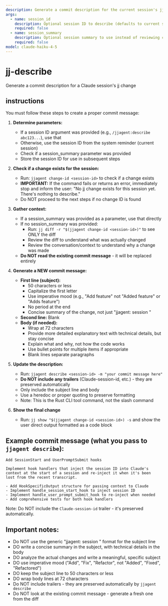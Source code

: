 ```yaml
---
description: Generate a commit description for the current session's jj change
args:
  - name: session_id
    description: Optional session ID to describe (defaults to current session)
    required: false
  - name: session_summary
    description: Optional session summary to use instead of reviewing context
    required: false
model: claude-haiku-4-5
---
```


# jj-describe

Generate a commit description for a Claude session's jj change

## instructions

You must follow these steps to create a proper commit message:

1. **Determine parameters:**
   - If a session ID argument was provided (e.g., `/jjagent:describe abc123...`), use that
   - Otherwise, use the session ID from the system reminder (current session)
   - Check if a session_summary parameter was provided
   - Store the session ID for use in subsequent steps

2. **Check if a change exists for the session:**
   - Run: `jjagent change-id <session-id>` to check if a change exists
   - **IMPORTANT:** If the command fails or returns an error, immediately stop and inform the user:
     "No jj change exists for this session yet. There's nothing to describe."
   - Do NOT proceed to the next steps if no change ID is found

3. **Gather context:**
   - If a session_summary was provided as a parameter, use that directly
   - If no session_summary was provided:
     - Run: `jj diff -r "$(jjagent change-id <session-id>)"` to see ONLY the diff
     - Review the diff to understand what was actually changed
     - Review the conversation/context to understand why a change was made
   - **Do NOT read the existing commit message** - it will be replaced entirely

4. **Generate a NEW commit message:**
   - **First line (subject):**
     - 50 characters or less
     - Capitalize the first letter
     - Use imperative mood (e.g., "Add feature" not "Added feature" or "Adds feature")
     - No period at the end
     - Concise summary of the change, not just "jjagent: session <id>"
   - **Second line:** Blank
   - **Body (if needed):**
     - Wrap at 72 characters
     - Provide more detailed explanatory text with technical details, but stay concise
     - Explain what and why, not how the code works
     - Use bullet points for multiple items if appropriate
     - Blank lines separate paragraphs

5. **Update the description:**
   - Run: `jjagent describe <session-id> -m "your commit message here"`
   - **Do NOT include any trailers** (Claude-session-id, etc.) - they are preserved automatically
   - Only include the subject line and body
   - Use a heredoc or proper quoting to preserve formatting
   - Note: This is the Rust CLI tool command, not the slash command

6. **Show the final change**
   - Run: `jj show "$(jjagent change-id <session-id>) -s` and show the user direct output formatted as a code block

## Example commit message (what you pass to `jjagent describe`):

```
Add SessionStart and UserPromptSubmit hooks

Implement hook handlers that inject the session ID into Claude's
context at the start of a session and re-inject it when it's been
lost from the recent transcript.

- Add HookSpecificOutput structure for passing context to Claude
- Implement handle_session_start_hook to inject session ID
- Implement handle_user_prompt_submit_hook to re-inject when needed
- Add comprehensive tests for both hook handlers
```

Note: Do NOT include the `Claude-session-id` trailer - it's preserved automatically.

## Important notes:

- Do NOT use the generic "jjagent: session <id>" format for the subject line
- DO write a concise summary in the subject, with technical details in the body
- DO analyze the actual changes and write a meaningful, specific subject
- DO use imperative mood ("Add", "Fix", "Refactor", not "Added", "Fixed", "Refactored")
- DO keep the subject line to 50 characters or less
- DO wrap body lines at 72 characters
- Do NOT include trailers - they are preserved automatically by `jjagent describe`
- Do NOT look at the existing commit message - generate a fresh one from the diff
